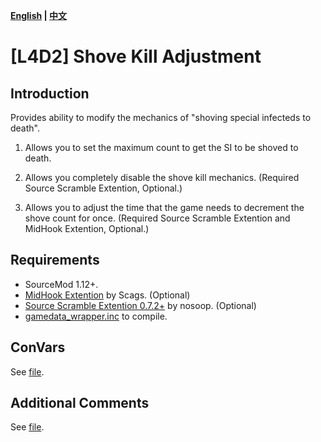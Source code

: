 **[English](./README.md) | [中文](./README-cn.md)**

# [L4D2] Shove Kill Adjustment

## Introduction

Provides ability to modify the mechanics of "shoving special infecteds to death".  

1. Allows you to set the maximum count to get the SI to be shoved to death.

2. Allows you completely disable the shove kill mechanics. (Required Source Scramble Extention, Optional.)

3. Allows you to adjust the time that the game needs to decrement the shove count for once. (Required Source Scramble Extention and MidHook Extention, Optional.)

## Requirements

* SourceMod 1.12+.
* [MidHook Extention](https://github.com/Scags/SM-MidHooks) by Scags. (Optional)
* [Source Scramble Extention 0.7.2+](https://github.com/nosoop/SMExt-SourceScramble) by nosoop. (Optional)
* [gamedata_wrapper.inc](https://github.com/blueblur0730/modified-plugins/blob/main/include/gamedata_wrapper.inc) to compile.

## ConVars

See [file](./scripting/l4d2_shove_kill_adjustment.sp#L431C0-L431C20).

## Additional Comments

See [file](./scripting/l4d2_shove_kill_adjustment.sp#L41C0-L44C114).